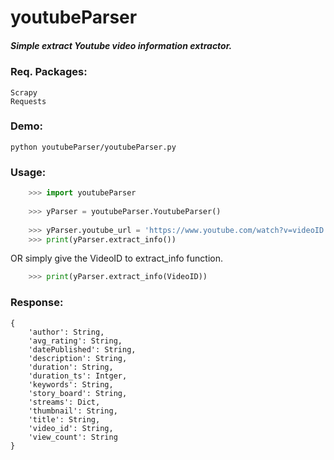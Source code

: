 youtubeParser
=============

##### Simple extract Youtube video information extractor.

### Req. Packages:
 
    Scrapy
    Requests

### Demo:

    python youtubeParser/youtubeParser.py

### Usage:

```python
    >>> import youtubeParser
    
    >>> yParser = youtubeParser.YoutubeParser()
    
    >>> yParser.youtube_url = 'https://www.youtube.com/watch?v=videoID'
    >>> print(yParser.extract_info())
```
OR simply give the VideoID to extract_info function.
```python
    >>> print(yParser.extract_info(VideoID))
```

### Response:

```
{
    'author': String,
    'avg_rating': String,
    'datePublished': String,
    'description': String,
    'duration': String,
    'duration_ts': Intger,
    'keywords': String,
    'story_board': String,
    'streams': Dict,
    'thumbnail': String,
    'title': String,
    'video_id': String,
    'view_count': String
}
```




